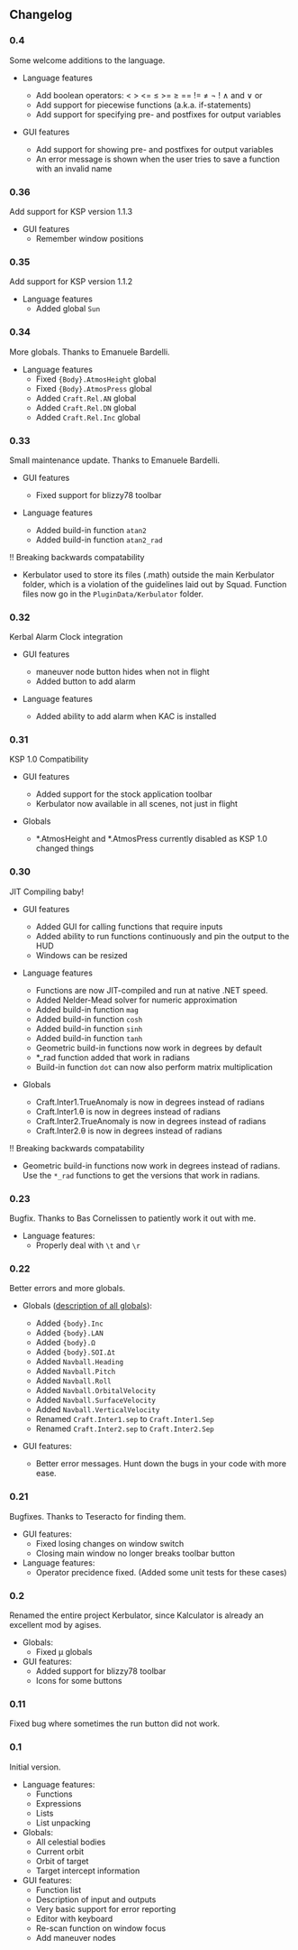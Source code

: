 Changelog
---------
### 0.4
Some welcome additions to the language.

 - Language features
   - Add boolean operators: < > <= ≤ >= ≥ == != ≠ ¬ ! ∧ and ∨ or
   - Add support for piecewise functions (a.k.a. if-statements)
   - Add support for specifying pre- and postfixes for output variables

 - GUI features
   - Add support for showing pre- and postfixes for output variables
   - An error message is shown when the user tries to save a function with an invalid name

### 0.36
Add support for KSP version 1.1.3

 - GUI features
   - Remember window positions

### 0.35
Add support for KSP version 1.1.2

 - Language features
   - Added global `Sun`

### 0.34
More globals. Thanks to Emanuele Bardelli.
 - Language features
   - Fixed `{Body}.AtmosHeight` global
   - Fixed `{Body}.AtmosPress` global
   - Added `Craft.Rel.AN` global
   - Added `Craft.Rel.DN` global
   - Added `Craft.Rel.Inc` global

### 0.33
Small maintenance update. Thanks to Emanuele Bardelli.

- GUI features
  - Fixed support for blizzy78 toolbar
 
- Language features
  - Added build-in function `atan2`
  - Added build-in function `atan2_rad`

!! Breaking backwards compatability
  - Kerbulator used to store its files (.math) outside the main Kerbulator folder,
    which is a violation of the guidelines laid out by Squad. Function files now go
    in the `PluginData/Kerbulator` folder.

### 0.32
Kerbal Alarm Clock integration

- GUI features
  - maneuver node button hides when not in flight
  - Added button to add alarm

- Language features
  - Added ability to add alarm when KAC is installed

### 0.31
KSP 1.0 Compatibility

- GUI features
  - Added support for the stock application toolbar
  - Kerbulator now available in all scenes, not just in flight

- Globals
  - *.AtmosHeight and *.AtmosPress currently disabled as KSP 1.0 changed things

### 0.30
JIT Compiling baby!

- GUI features
  - Added GUI for calling functions that require inputs
  - Added ability to run functions continuously and pin the output to the HUD
  - Windows can be resized

- Language features
  - Functions are now JIT-compiled and run at native .NET speed.
  - Added Nelder-Mead solver for numeric approximation
  - Added build-in function `mag`
  - Added build-in function `cosh`
  - Added build-in function `sinh`
  - Added build-in function `tanh`
  - Geometric build-in functions now work in degrees by default
  - *_rad function added that work in radians
  - Build-in function `dot` can now also perform matrix multiplication

- Globals
  - Craft.Inter1.TrueAnomaly is now in degrees instead of radians
  - Craft.Inter1.θ is now in degrees instead of radians
  - Craft.Inter2.TrueAnomaly is now in degrees instead of radians
  - Craft.Inter2.θ is now in degrees instead of radians

!! Breaking backwards compatability
  - Geometric build-in functions now work in degrees instead of radians.
    Use the `*_rad` functions to get the versions that work in radians.

### 0.23
Bugfix. Thanks to Bas Cornelissen to patiently work it out with me.

- Language features:
  - Properly deal with `\t` and `\r`

### 0.22
Better errors and more globals.

- Globals ([description of all globals](doc/globals.mkd)):
  - Added `{body}.Inc`
  - Added `{body}.LAN`
  - Added `{body}.Ω`
  - Added `{body}.SOI.Δt`
  - Added `Navball.Heading`
  - Added `Navball.Pitch`
  - Added `Navball.Roll`
  - Added `Navball.OrbitalVelocity`
  - Added `Navball.SurfaceVelocity`
  - Added `Navball.VerticalVelocity`
  - Renamed `Craft.Inter1.sep` to `Craft.Inter1.Sep`
  - Renamed `Craft.Inter2.sep` to `Craft.Inter2.Sep`

- GUI features:
  - Better error messages. Hunt down the bugs in your code with more ease.

### 0.21
Bugfixes. Thanks to Teseracto for finding them.

- GUI features:
  - Fixed losing changes on window switch
  - Closing main window no longer breaks toolbar button
- Language features:
  - Operator precidence fixed. (Added some unit tests for these cases)

### 0.2
Renamed the entire project Kerbulator, since Kalculator is already an
excellent mod by agises.

- Globals:
  - Fixed μ globals
- GUI features:
  - Added support for blizzy78 toolbar
  - Icons for some buttons

### 0.11
Fixed bug where sometimes the run button did not work.

### 0.1
Initial version.

- Language features:
  - Functions
  - Expressions
  - Lists
  - List unpacking
- Globals:
  - All celestial bodies
  - Current orbit
  - Orbit of target
  - Target intercept information
- GUI features:
  - Function list
  - Description of input and outputs
  - Very basic support for error reporting
  - Editor with keyboard
  - Re-scan function on window focus
  - Add maneuver nodes
